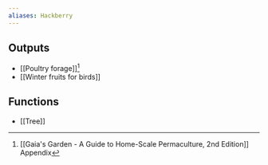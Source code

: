 ```yaml
---
aliases: Hackberry
---
```

## Outputs
- [[Poultry forage]][^1]
- [[Winter fruits for birds]]
## Functions
- [[Tree]]

[^1]: [[Gaia's Garden - A Guide to Home-Scale Permaculture, 2nd Edition]] Appendix
